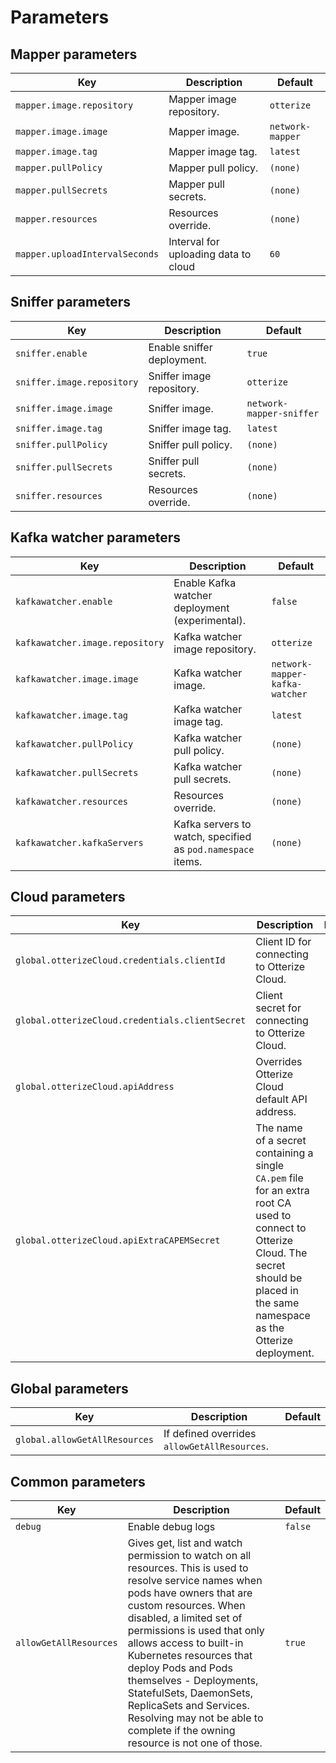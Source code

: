 # Parameters

## Mapper parameters
| Key                            | Description                          | Default                        |
|--------------------------------|--------------------------------------|--------------------------------|
| `mapper.image.repository`      | Mapper image repository.             | `otterize`                     |
| `mapper.image.image`           | Mapper image.                        | `network-mapper`               |
| `mapper.image.tag`             | Mapper image tag.                    | `latest`                       |
| `mapper.pullPolicy`            | Mapper pull policy.                  | `(none)`                       |
| `mapper.pullSecrets`           | Mapper pull secrets.                 | `(none)`                       |
| `mapper.resources`             | Resources override.                  | `(none)`                       |
| `mapper.uploadIntervalSeconds` | Interval for uploading data to cloud | `60`                           |

## Sniffer parameters
| Key                        | Description                | Default                  |
|----------------------------|----------------------------|--------------------------|
| `sniffer.enable`           | Enable sniffer deployment. | `true`                   |
| `sniffer.image.repository` | Sniffer image repository.  | `otterize`               |
| `sniffer.image.image`      | Sniffer image.             | `network-mapper-sniffer` |
| `sniffer.image.tag`        | Sniffer image tag.         | `latest`                 |
| `sniffer.pullPolicy`       | Sniffer pull policy.       | `(none)`                 |
| `sniffer.pullSecrets`      | Sniffer pull secrets.      | `(none)`                 |
| `sniffer.resources`        | Resources override.        | `(none)`                 |   


## Kafka watcher parameters
| Key                             | Description                                                 | Default                        |
|---------------------------------|-------------------------------------------------------------|--------------------------------|
| `kafkawatcher.enable`           | Enable Kafka watcher deployment (experimental).             | `false`                        |
| `kafkawatcher.image.repository` | Kafka watcher image repository.                             | `otterize`                     |
| `kafkawatcher.image.image`      | Kafka watcher image.                                        | `network-mapper-kafka-watcher` |
| `kafkawatcher.image.tag`        | Kafka watcher image tag.                                    | `latest`                       |
| `kafkawatcher.pullPolicy`       | Kafka watcher pull policy.                                  | `(none)`                       |
| `kafkawatcher.pullSecrets`      | Kafka watcher pull secrets.                                 | `(none)`                       |
| `kafkawatcher.resources`        | Resources override.                                         | `(none)`                       |
| `kafkawatcher.kafkaServers`     | Kafka servers to watch, specified as `pod.namespace` items. | `(none)`                       |

## Cloud parameters
| Key                                             | Description                                                                                                                                                                                  | Default  |
|-------------------------------------------------|----------------------------------------------------------------------------------------------------------------------------------------------------------------------------------------------|----------|
| `global.otterizeCloud.credentials.clientId`     | Client ID for connecting to Otterize Cloud.                                                                                                                                                  | `(none)` |
| `global.otterizeCloud.credentials.clientSecret` | Client secret for connecting to Otterize Cloud.                                                                                                                                              | `(none)` |
| `global.otterizeCloud.apiAddress`               | Overrides Otterize Cloud default API address.                                                                                                                                                | `(none)` |
| `global.otterizeCloud.apiExtraCAPEMSecret`      | The name of a secret containing a single `CA.pem` file for an extra root CA used to connect to Otterize Cloud. The secret should be placed in the same namespace as the Otterize deployment. | `(none)` |

## Global parameters
| Key                              | Description                                                                                                                                 | Default |
|----------------------------------|---------------------------------------------------------------------------------------------------------------------------------------------|---------|
| `global.allowGetAllResources`    | If defined overrides `allowGetAllResources`.                                                                                                |         |

## Common parameters
| Key                    | Description                                                                                                                                                                                                                                                                                                                                                                                                                                                   | Default                        |
|------------------------|---------------------------------------------------------------------------------------------------------------------------------------------------------------------------------------------------------------------------------------------------------------------------------------------------------------------------------------------------------------------------------------------------------------------------------------------------------------|--------------------------------|
| `debug`                | Enable debug logs                                                                                                                                                                                                                                                                                                                                                                                                                                             | `false`                        |
| `allowGetAllResources` | Gives get, list and watch permission to watch on all resources. This is used to resolve service names when pods have owners that are custom resources. When disabled, a limited set of permissions is used that only allows access to built-in Kubernetes resources that deploy Pods and Pods themselves - Deployments, StatefulSets, DaemonSets, ReplicaSets and Services. Resolving may not be able to complete if the owning resource is not one of those. | `true`                         |
